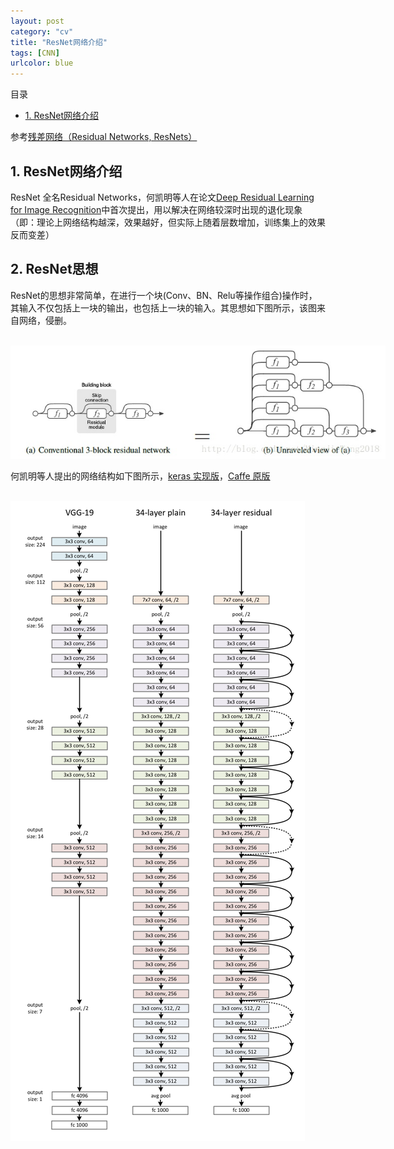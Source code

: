 ```yaml
---
layout: post
category: "cv"
title: "ResNet网络介绍"
tags: [CNN]
urlcolor: blue
---
```


目录

<!-- TOC -->

- [1. ResNet网络介绍](#1-ResNet网络介绍)

<!-- /TOC -->

参考[残差网络（Residual Networks, ResNets）](https://www.cnblogs.com/wuliytTaotao/p/9560205.html)

## 1. ResNet网络介绍

ResNet 全名Residual Networks，何凯明等人在论文[Deep Residual Learning for Image Recognition](https://www.cv-foundation.org/openaccess/content_cvpr_2016/papers/He_Deep_Residual_Learning_CVPR_2016_paper.pdf)中首次提出，用以解决在网络较深时出现的退化现象（即：理论上网络结构越深，效果越好，但实际上随着层数增加，训练集上的效果反而变差）

## 2. ResNet思想

ResNet的思想非常简单，在进行一个块(Conv、BN、Relu等操作组合)操作时，其输入不仅包括上一块的输出，也包括上一块的输入。其思想如下图所示，该图来自网络，侵删。

<html>
<br/>

<img src='/assets/res_net_block.png' style='max-height:450px;max-width:600px;'/>
<br/>

</html>

何凯明等人提出的网络结构如下图所示，[keras 实现版](https://github.com/jiangzhubo/Resnet_hekaiming)，[Caffe 原版](https://github.com/Ewenwan/MVision/tree/master/CNN/ResNet)

<html>
<br/>

<img src='/assets/hekaiming_res_net.png' style='max-height:1169px;max-width:538px;'/>
<br/>

</html>